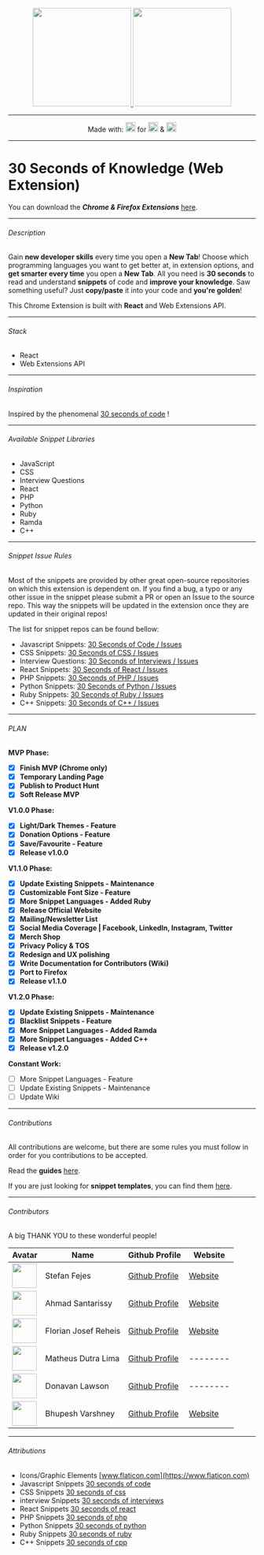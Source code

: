 <p align="center">
  <a href="https://30secondsofknowledge.com" target="_blank">
	<img width=200 src="./media/Logo_Dark.png"/>
	<img width=200 src="./media/Tagline_Dark.png"/>
  </a>
</p>

------

<p align="center">
  Made with:
  <img src="https://cdn4.iconfinder.com/data/icons/logos-3/600/React.js_logo-512.png" height=20 />
  for
  <img src="https://proxy.duckduckgo.com/iu/?u=http%3A%2F%2Ficons.iconarchive.com%2Ficons%2Fdtafalonso%2Fandroid-lollipop%2F512%2FChrome-icon.png&f=1" height=20/>
  &
  <img src="https://duckduckgo.com/i/86080547.png" height=20/>
</p>

------

# 30 Seconds of Knowledge (Web Extension)

You can download the ***Chrome & Firefox Extensions*** [here](https://30secondsofknowledge.com/).

------

###### Description


Gain **new developer skills** every time you open a **New Tab**! Choose which programming languages you want to get better at, in extension options, and **get smarter every time** you open a **New Tab**. All you need is **30 seconds** to read and understand **snippets** of code and **improve your knowledge**. Saw something useful? Just **copy/paste** it into your code and **you're golden**!

This Chrome Extension is built with **React** and Web Extensions API.

------

###### Stack

- React
- Web Extensions API

------

###### Inspiration

Inspired by the phenomenal [30 seconds of code](https://github.com/30-seconds/30-seconds-of-code) !

------

###### Available Snippet Libraries

- JavaScript
- CSS
- Interview Questions
- React
- PHP
- Python
- Ruby
- Ramda
- C++

------

###### Snippet Issue Rules

Most of the snippets are provided by other great open-source repositories on which this extension is dependent on. If you find a bug, a typo or any other issue in the snippet please submit a PR or open an Issue to the source repo. This way the snippets will be updated in the extension once they are updated in their original repos!

The list for snippet repos can be found bellow:
- Javascript Snippets: [30 Seconds of Code / Issues](https://github.com/30-seconds/30-seconds-of-code/issues)
- CSS Snippets: [30 Seconds of CSS / Issues](https://github.com/30-seconds/30-seconds-of-css/issues)
- Interview Questions: [30 Seconds of Interviews / Issues](https://github.com/30-seconds/30-seconds-of-interviews/issues)
- React Snippets: [30 Seconds of React / Issues](https://github.com/30-seconds/30-seconds-of-react/issues)
- PHP Snippets: [30 Seconds of PHP / Issues](https://github.com/30-seconds/30-seconds-of-php-code/issues)
- Python Snippets: [30 Seconds of Python / Issues](https://github.com/30-seconds/30-seconds-of-python-code/issues)
- Ruby Snippets: [30 Seconds of Ruby / Issues](https://github.com/florianjosefreheis/30-seconds-of-ruby/issues)
- C++ Snippets: [30 Seconds of C++ / Issues](https://github.com/Bhupesh-V/30-seconds-of-cpp/issues)

------

###### PLAN

**MVP Phase:**

- [x] **Finish MVP (Chrome only)**
- [x] **Temporary Landing Page**
- [x] **Publish to Product Hunt**
- [x] **Soft Release MVP**

**V1.0.0 Phase:**

- [x] **Light/Dark Themes - Feature**
- [x] **Donation Options - Feature**
- [x] **Save/Favourite - Feature**
- [x] **Release v1.0.0**

**V1.1.0 Phase:**

- [x] **Update Existing Snippets - Maintenance**
- [x] **Customizable Font Size - Feature**
- [x] **More Snippet Languages - Added Ruby**
- [x] **Release Official Website**
- [x] **Mailing/Newsletter List**
- [x] **Social Media Coverage | Facebook, LinkedIn, Instagram, Twitter**
- [x] **Merch Shop**
- [x] **Privacy Policy & TOS**
- [x] **Redesign and UX polishing**
- [x] **Write Documentation for Contributors (Wiki)**
- [x] **Port to Firefox**
- [x] **Release v1.1.0**

**V1.2.0 Phase:**

- [x] **Update Existing Snippets - Maintenance**
- [x] **Blacklist Snippets - Feature**
- [x] **More Snippet Languages - Added Ramda**
- [x] **More Snippet Languages - Added C++**
- [x] **Release v1.2.0**

**Constant Work:**

- [ ] More Snippet Languages - Feature
- [ ] Update Existing Snippets - Maintenance
- [ ] Update Wiki

------

###### Contributions

All contributions are welcome, but there are some rules you must follow in order for you contributions to be accepted.

Read the **guides** [here](https://github.com/petrovicstefanrs/30_seconds_of_knowledge/wiki).

If you are just looking for **snippet templates**, you can find them [here](/templates).

------

###### Contributors

A big THANK YOU to these wonderful people!

| Avatar                                                                                              | Name               | Github Profile                                   | Website                                 |
| --------------------------------------------------------------------------------------------------- | ------------------ | ------------------------------------------------ | --------------------------------------- |
| <img src="https://avatars2.githubusercontent.com/u/25749162?s=460&v=4" width="50px" height="50px"/> | Stefan Fejes | [Github Profile](https://github.com/fejes713)  | [Website](stefanfejes.com/) |
| <img src="https://avatars0.githubusercontent.com/u/522352?s=460&v=4" width="50px" height="50px"/>   | Ahmad Santarissy   | [Github Profile](https://github.com/asantarissy) | [Website](https://ahmadsantarissy.com)  |
| <img src="https://avatars2.githubusercontent.com/u/16981711?s=460&v=4" width="50px" height="50px"/>   | Florian Josef Reheis | [Github Profile](https://github.com/florianjosefreheis) | [Website](https://www.florianjosefreheis.com/)  |
| <img src="https://avatars1.githubusercontent.com/u/19594428?s=460&v=4" width="50px" height="50px"/>   | Matheus Dutra Lima | [Github Profile](https://github.com/Kutomore) | -------- |
| <img src="https://avatars2.githubusercontent.com/u/26866310?s=460&v=4" width="50px" height="50px"/>   | Donavan Lawson | [Github Profile](https://github.com/SyntaxZA) | --------  |
| <img src="https://avatars1.githubusercontent.com/u/34342551?s=460&v=4" width="50px" height="50px"/>   | Bhupesh Varshney | [Github Profile](https://github.com/Bhupesh-V) | [Website](http://bhupeshv.me/) |

------

###### Attributions

- Icons/Graphic Elements [www.flaticon.com](https://www.flaticon.com)
- Javascript Snippets [30 seconds of code](https://github.com/30-seconds/30-seconds-of-code)
- CSS Snippets [30 seconds of css](https://github.com/30-seconds/30-seconds-of-css)
- interview Snippets [30 seconds of interviews](https://github.com/30-seconds/30-seconds-of-interviews)
- React Snippets [30 seconds of react](https://github.com/30-seconds/30-seconds-of-react)
- PHP Snippets [30 seconds of php](https://github.com/30-seconds/30-seconds-of-php-code)
- Python Snippets [30 seconds of python](https://github.com/30-seconds/30-seconds-of-python-code)
- Ruby Snippets [30 seconds of ruby](https://github.com/florianjosefreheis/30-seconds-of-ruby)
- C++ Snippets [30 seconds of cpp](https://github.com/Bhupesh-V/30-seconds-of-cpp)

